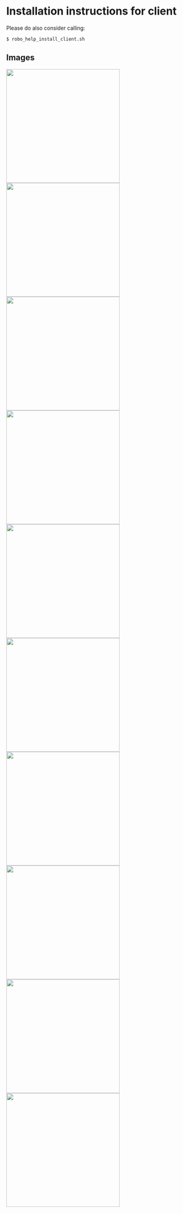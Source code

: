 # Installation instructions for client

Please do also consider calling:

    $ robo_help_install_client.sh

## Images
<img src="img/client_install/001_sprache.png"          width="300" align="left">
<img src="img/client_install/002_installation.png"     width="300">

<img src="img/client_install/003_sprache.png"          width="300" align="left">
<img src="img/client_install/004_keyboard.png"         width="300">

<img src="img/client_install/005_updates.png"          width="300" align="left">
<img src="img/client_install/006_installationsart.png" width="300">

<img src="img/client_install/007_nachfrage.png"        width="300" align="left">
<img src="img/client_install/008_zeitzone.png"         width="300">

<img src="img/client_install/009_benutzer.png"         width="300" align="left">
<img src="img/client_install/010_neustart.png"         width="300">
